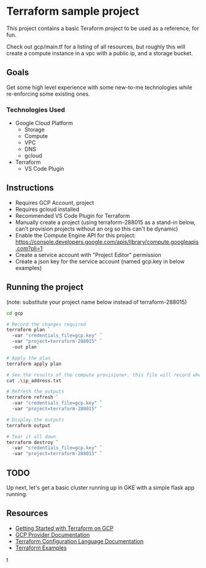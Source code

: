 # Terraform sample project

This project contains a basic Teraform project to be used as a reference, for fun.

Check out gcp/main.tf for a listing of all resources, but roughly this will create a compute instance in a vpc with a public ip, and a storage bucket.

## Goals

Get some high level experience with some new-to-me technologies while re-enforcing some existing ones.

### Technologies Used

- Google Cloud Platform
  - Storage
  - Compute
  - VPC
  - DNS
  - gcloud
- Terraform
  - VS Code Plugin

## Instructions

- Requires GCP Account, project
- Requires gcloud installed
- Recommended VS Code Plugin for Terraform
- Manually create a project (using terraform-288015 as a stand-in below, can't provision projects without an org so this can't be dynamic)
- Enable the Compute Engine API for this project: https://console.developers.google.com/apis/library/compute.googleapis.com?pli=1
- Create a service account with "Project Editor" permission
- Create a json key for the service account (named gcp.key in below examples)

## Running the project

(note: substitute your project name below instead of terraform-288015)

```bash
cd gcp

# Record the changes required
terraform plan `
  -var "credentials_file=gcp.key" `
  -var "project=terraform-288015" `
  -out plan

# Apply the plan
terraform apply plan

# See the results of the compute provisioner, this file will record when ip are associated
cat .\ip_address.txt

# Refresh the outputs
terraform refresh `
  -var "credentials_file=gcp.key" `
  -var "project=terraform-288015" `

# Display the outputs
terraform output

# Tear it all down
terraform destroy `
  -var "credentials_file=gcp.key" `
  -var "project=terraform-288015" `
```

## TODO

Up next, let's get a basic cluster running up in GKE with a simple flask app running.

## Resources

- [Getting Started with Terraform on GCP](https://learn.hashicorp.com/tutorials/terraform/google-cloud-platform-builld?in=terraform/gcp-get-started)
- [GCP Provider Documentation](https://www.terraform.io/docs/providers/google/index.html)
- [Terraform Configuration Language Documentation](https://www.terraform.io/docs/configuration/index.html)
- [Terraform Examples](https://www.terraform.io/intro/examples/index.html)

t